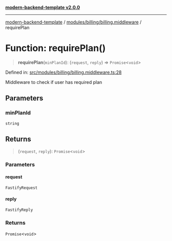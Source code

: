[**modern-backend-template v2.0.0**](../../../../README.md)

***

[modern-backend-template](../../../../modules.md) / [modules/billing/billing.middleware](../README.md) / requirePlan

# Function: requirePlan()

> **requirePlan**(`minPlanId`): (`request`, `reply`) => `Promise`\<`void`\>

Defined in: [src/modules/billing/billing.middleware.ts:28](https://github.com/maemreyo/saas-4cus-nodejs/blob/1a77de11cd6eaefe66c31c7f5de281673fc25ce5/src/modules/billing/billing.middleware.ts#L28)

Middleware to check if user has required plan

## Parameters

### minPlanId

`string`

## Returns

> (`request`, `reply`): `Promise`\<`void`\>

### Parameters

#### request

`FastifyRequest`

#### reply

`FastifyReply`

### Returns

`Promise`\<`void`\>
